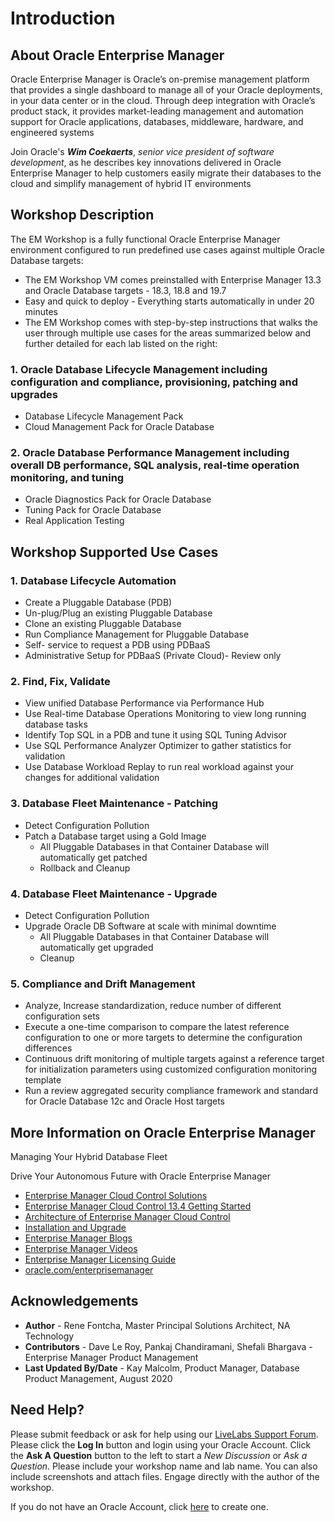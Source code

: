 # Introduction

## About Oracle Enterprise Manager
Oracle Enterprise Manager is Oracle’s on-premise management platform that provides a single dashboard to manage all of your Oracle deployments, in your data center or in the cloud. Through deep integration with Oracle’s product stack, it provides market-leading management and automation support for Oracle applications, databases, middleware, hardware, and engineered systems

Join Oracle's ***Wim Coekaerts***, *senior vice president of software development*, as he describes key innovations delivered in Oracle Enterprise Manager to help customers easily migrate their databases to the cloud and simplify management of hybrid IT environments

[](youtube:MZJQx6MuHA0)

## Workshop Description
The EM Workshop is a fully functional Oracle Enterprise Manager environment configured to run predefined use cases against multiple Oracle Database targets:
- The EM Workshop VM comes preinstalled with Enterprise Manager 13.3 and Oracle Database targets - 18.3, 18.8 and 19.7
- Easy and quick to deploy - Everything starts automatically in under 20 minutes
- The EM Workshop comes with step-by-step instructions that walks the user through multiple use cases for the areas summarized below and further detailed for each lab listed on the right:

### 1. Oracle Database Lifecycle Management including configuration and compliance, provisioning, patching and upgrades
- Database Lifecycle Management Pack
- Cloud Management Pack for Oracle Database

### 2. Oracle Database Performance Management including overall DB performance, SQL analysis, real-time operation monitoring, and tuning
- Oracle Diagnostics Pack for Oracle Database
- Tuning Pack for Oracle Database
- Real Application Testing

## Workshop Supported Use Cases

### 1. Database Lifecycle Automation
-	Create a Pluggable Database (PDB)
-	Un-plug/Plug an existing Pluggable Database
-	Clone an existing Pluggable Database
-	Run Compliance Management for Pluggable Database
-	Self- service to request a PDB using PDBaaS
-	Administrative Setup for PDBaaS (Private Cloud)- Review only

### 2. Find, Fix, Validate
- View unified Database Performance via Performance Hub
- Use Real-time Database Operations Monitoring to view long running database tasks
- Identify Top SQL in a PDB and tune it using SQL Tuning Advisor
- Use SQL Performance Analyzer Optimizer to gather statistics for validation
- Use Database Workload Replay to run real workload against your changes for additional validation

### 3. Database Fleet Maintenance - Patching
* Detect Configuration Pollution
* Patch a Database target using a Gold Image
    - All Pluggable Databases in that Container Database will automatically get patched
    - Rollback and Cleanup

### 4. Database Fleet Maintenance - Upgrade
* Detect Configuration Pollution
* Upgrade Oracle DB Software at scale with minimal downtime
    - All Pluggable Databases in that Container Database will automatically get upgraded
    - Cleanup

### 5. Compliance and Drift Management
- Analyze, Increase standardization, reduce number of different configuration sets
- Execute a one-time comparison to compare the latest reference configuration to one or more targets to determine the configuration differences
- Continuous drift monitoring of multiple targets against a reference target for initialization parameters using customized configuration monitoring template
- Run a review aggregated security compliance framework and standard for Oracle Database 12c and Oracle Host targets

## More Information on Oracle Enterprise Manager

Managing Your Hybrid Database Fleet
[](youtube:TUaAweMX3S4)

Drive Your Autonomous Future with Oracle Enterprise Manager
[](youtube:7khTglg0_3g)

- [Enterprise Manager Cloud Control Solutions](https://docs.oracle.com/en/enterprise-manager/cloud-control/enterprise-manager-cloud-control/13.4/emcon/enterprise-manager-management-focus-areas.html#GUID-7F3BF18C-97DF-44BC-8BB7-6A864AF1A150)
- [Enterprise Manager Cloud Control 13.4 Getting Started](https://docs.oracle.com/en/enterprise-manager/cloud-control/enterprise-manager-cloud-control/13.4/index.html)
- [Architecture of Enterprise Manager Cloud Control](https://docs.oracle.com/en/enterprise-manager/cloud-control/enterprise-manager-cloud-control/13.4/emcon/enterprise-manager-cloud-control-architecture.html#GUID-1A384373-7CD5-434D-9939-874E940CBF21)
- [Installation and Upgrade](https://docs.oracle.com/en/enterprise-manager/cloud-control/enterprise-manager-cloud-control/13.4/install.html)
- [Enterprise Manager Blogs](https://blogs.oracle.com/oem/)
- [Enterprise Manager Videos](https://docs.oracle.com/en/enterprise-manager/cloud-control/enterprise-manager-cloud-control/13.4/videos.html)
- [Enterprise Manager Licensing Guide](https://docs.oracle.com/cd/E63000_01/OEMLI/introduction.htm#OEMLI108)
- [oracle.com/enterprisemanager](https://www.oracle.com/enterprise-manager/)

## Acknowledgements
- **Author** - Rene Fontcha, Master Principal Solutions Architect, NA Technology
- **Contributors** - Dave Le Roy, Pankaj Chandiramani, Shefali Bhargava - Enterprise Manager Product Management
- **Last Updated By/Date** - Kay Malcolm, Product Manager, Database Product Management, August 2020

## Need Help?
Please submit feedback or ask for help using our [LiveLabs Support Forum](https://community.oracle.com/tech/developers/categories/enterprise-manager). Please click the **Log In** button and login using your Oracle Account. Click the **Ask A Question** button to the left to start a *New Discussion* or *Ask a Question*.  Please include your workshop name and lab name.  You can also include screenshots and attach files.  Engage directly with the author of the workshop.

If you do not have an Oracle Account, click [here](https://profile.oracle.com/myprofile/account/create-account.jspx) to create one.
